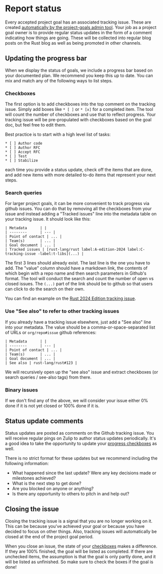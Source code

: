 # Report status

Every accepted project goal has an associated tracking issue. These are created [automatically by the project-goals admin tool](../admin/issues.md). Your job as a project goal owner is to provide regular status updates in the form of a comment indicating how things are going. These will be collected into regular blog posts on the Rust blog as well as being promoted in other channels.

## Updating the progress bar

When we display the status of goals, we include a progress bar based on your documented plan. We recommend you keep this up to date. You can mix and match any of the following ways to list steps.

### Checkboxes

The first option is to add checkboxes into the top comment on the tracking issue. Simply add boxes like `* [ ]` or `* [x]` for a completed item. The tool will count the number of checkboxes and use that to reflect progress. Your tracking issue will be pre-propulated with checkboxes based on the goal doc, but feel free to edit them.

Best practice is to start with a high level list of tasks:

```
* [ ] Author code
* [ ] Author RFC
* [ ] Accept RFC
* [ ] Test
* [ ] Stabilize
```

each time you provide a status update, check off the items that are done, and add new items with more detailed to-do items that represent your next steps.

### Search queries

For larger project goals, it can be more convenient to track progress via github issues. You can do that by removing all the checkboxes from your issue and instead adding a "Tracked issues" line into the metadata table on your tracking issue. It should look like this:

```
| Metadata      | |
| --------      | --- |
| Point of contact | ... |
| Team(s)       | ... |
| Goal document | ... |
| Tracked issues | [rust-lang/rust label:A-edition-2024 label:C-tracking-issue -label:t-libs](...) |
```

The first 3 lines should already exist. The last line is the one you have to add. The "value" column should have a markdown link, the contents of which begin with a repo name and then search parameters in Github's format. The tool will conduct the search and count the number of open vs closed issues. The `(...)` part of the link should be to github so that users can click to do the search on their own.

You can find an example on the [Rust 2024 Edition tracking issue](https://github.com/rust-lang/rust-project-goals/issues/117).

### Use "See also" to refer to other tracking issues

If you already have a tracking issue elsewhere, just add a "See also" line into your metadata. The value should be a comma-or-space-separated list of URLs or `org/repo#issue` github references:

```
| Metadata      | |
| --------      | --- |
| Point of contact | ... |
| Team(s)       | ... |
| Goal document | ... |
| See also | rust-lang/rust#123 |
```

We will recursively open up the "see also" issue and extract checkboxes (or search queries / see-also tags) from there.

### Binary issues

If we don't find any of the above, we will consider your issue either 0% done if it is not yet closed or 100% done if it is.

## Status update comments

Status updates are posted as comments on the Github tracking issue. You will receive regular pings on Zulip to author status updates periodically. It's a good idea to take the opportunity to update your [progress checkboxes](#checkboxes) as well. 

There is no strict format for these updates but we recommend including the following information:

* What happened since the last update? Were any key decisions made or milestones achieved?
* What is the next step to get done?
* Are you blocked on anyone or anything?
* Is there any opportunity to others to pitch in and help out? 

## Closing the issue

Closing the tracking issue is a signal that you are no longer working on it. This can be because you've achieved your goal or because you have decided to focus on other things. Also, tracking issues will automatically be closed at the end of the project goal period.

When you close an issue, the state of your [checkboxes](#checkboxes) makes a difference. If they are 100% finished, the goal will be listed as completed. If there are unchecked items, the assumption is that the goal is only partly done, and it will be listed as unfinished. So make sure to check the boxes if the goal is done!